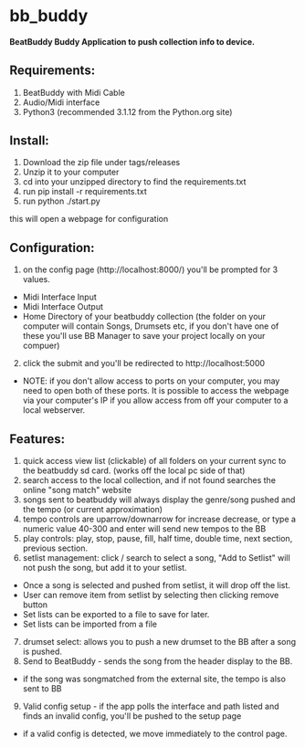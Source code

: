 # bb_buddy
#### BeatBuddy Buddy Application to push collection info to device.

## Requirements: 
1. BeatBuddy with Midi Cable
2. Audio/Midi interface
3. Python3 (recommended 3.1.12 from the Python.org site)

## Install:
1. Download the zip file under tags/releases
2. Unzip it to your computer
3. cd into your unzipped directory to find the requirements.txt
4. run pip install -r requirements.txt
5. run python ./start.py

this will open a webpage for configuration

## Configuration:
1. on the config page (http://localhost:8000/) you'll be prompted for 3 values. 
  - Midi Interface Input 
  - Midi Interface Output
  - Home Directory of your beatbuddy collection (the folder on your computer will contain Songs, Drumsets etc, if you don't have one of these you'll use BB Manager to save your project locally on your compuer)
2. click the submit and you'll be redirected to http://localhost:5000
  - NOTE: if you don't allow access to ports on your computer, you may need to open both of these ports. It is possible to access the webpage via your computer's IP if you allow access from off your computer to a local webserver. 

## Features: 
1. quick access view list (clickable) of all folders on your current sync to the beatbuddy sd card.  (works off the local pc side of that)
2. search access to the local collection, and if not found searches the online "song match" website
3. songs sent to beatbuddy will always display the genre/song pushed and the tempo (or current approximation)
4. tempo controls are uparrow/downarrow for increase decrease, or type a numeric value 40-300 and enter will send new tempos to the BB
5. play controls:  play, stop, pause, fill, half time, double time, next section, previous section.
6. setlist management: click / search to select a song, "Add to Setlist" will not push the song, but add it to your setlist. 
 * Once a song is selected and pushed from setlist, it will drop off the list.
 * User can remove item from setlist by selecting then clicking remove button
 * Set lists can be exported to a file to save for later.
 * Set lists can be imported from a file
7. drumset select: allows you to push a new drumset to the BB after a song is pushed.
8. Send to BeatBuddy - sends the song from the header display to the BB. 
 * if the song was songmatched from the external site, the tempo is also sent to BB
9. Valid config setup - if the app polls the interface and path listed and finds an invalid config, you'll be pushed to the setup page
 * if a valid config is detected, we move immediately to the control page.
